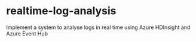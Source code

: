 # realtime-log-analysis
Implement a system to analyse logs in real time using Azure HDInsight and Azure Event Hub
